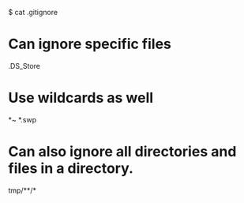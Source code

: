 $ cat .gitignore

# Can ignore specific files
.DS_Store

# Use wildcards as well
*~
*.swp

# Can also ignore all directories and files in a directory.
tmp/**/*